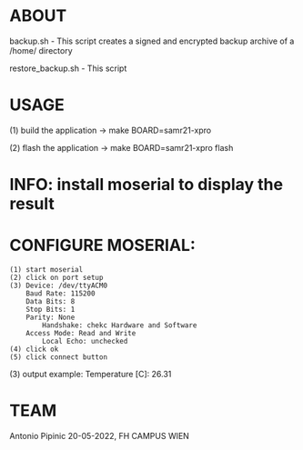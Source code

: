 # ABOUT

backup.sh - This script creates a signed and encrypted backup archive of a /home/<user> directory

restore_backup.sh - This script 

# USAGE

(1) build the application -> make BOARD=samr21-xpro

(2) flash the application -> make BOARD=samr21-xpro flash

# INFO: install moserial to display the result
# CONFIGURE MOSERIAL:
	(1) start moserial
	(2) click on port setup
	(3) Device: /dev/ttyACM0
	    Baud Rate: 115200
	    Data Bits: 8
	    Stop Bits: 1
	    Parity: None
            Handshake: chekc Hardware and Software
	    Access Mode: Read and Write
            Local Echo: unchecked
	(4) click ok
	(5) click connect button
(3) output example: Temperature [C]: 26.31 


# TEAM
Antonio Pipinic
20-05-2022, FH CAMPUS WIEN
